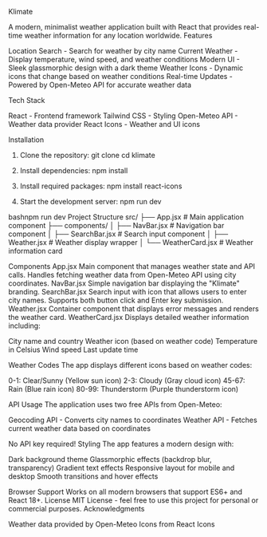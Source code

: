 Klimate 

A modern, minimalist weather application built with React that provides real-time weather information for any location worldwide.
Features

Location Search - Search for weather by city name
Current Weather - Display temperature, wind speed, and weather conditions
Modern UI - Sleek glassmorphic design with a dark theme
Weather Icons - Dynamic icons that change based on weather conditions
Real-time Updates - Powered by Open-Meteo API for accurate weather data

Tech Stack

React - Frontend framework
Tailwind CSS - Styling
Open-Meteo API - Weather data provider
React Icons - Weather and UI icons

Installation

1. Clone the repository:
git clone <repository-url>
cd klimate

2. Install dependencies:
npm install

3. Install required packages:
npm install react-icons

4. Start the development server:
npm run dev

bashnpm run dev
Project Structure
src/
├── App.jsx              # Main application component
├── components/
│   ├── NavBar.jsx       # Navigation bar component
│   ├── SearchBar.jsx    # Search input component
│   ├── Weather.jsx      # Weather display wrapper
│   └── WeatherCard.jsx  # Weather information card

Components
App.jsx
Main component that manages weather state and API calls. Handles fetching weather data from Open-Meteo API using city coordinates.
NavBar.jsx
Simple navigation bar displaying the "Klimate" branding.
SearchBar.jsx
Search input with icon that allows users to enter city names. Supports both button click and Enter key submission.
Weather.jsx
Container component that displays error messages and renders the weather card.
WeatherCard.jsx
Displays detailed weather information including:

City name and country
Weather icon (based on weather code)
Temperature in Celsius
Wind speed
Last update time

Weather Codes
The app displays different icons based on weather codes:

0-1: Clear/Sunny (Yellow sun icon)
2-3: Cloudy (Gray cloud icon)
45-67: Rain (Blue rain icon)
80-99: Thunderstorm (Purple thunderstorm icon)

API Usage
The application uses two free APIs from Open-Meteo:

Geocoding API - Converts city names to coordinates
Weather API - Fetches current weather data based on coordinates

No API key required!
Styling
The app features a modern design with:

Dark background theme
Glassmorphic effects (backdrop blur, transparency)
Gradient text effects
Responsive layout for mobile and desktop
Smooth transitions and hover effects

Browser Support
Works on all modern browsers that support ES6+ and React 18+.
License
MIT License - feel free to use this project for personal or commercial purposes.
Acknowledgments

Weather data provided by Open-Meteo
Icons from React Icons